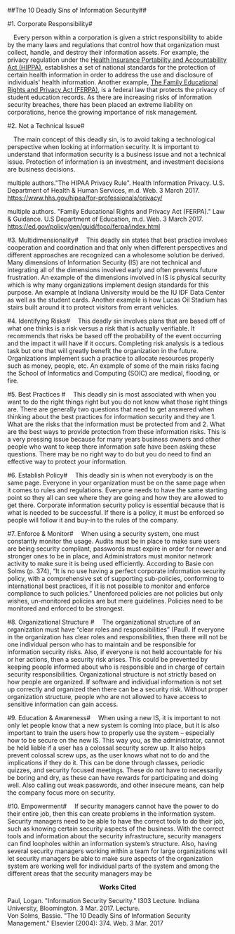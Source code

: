 ##The 10 Deadly Sins of Information Security##

#1. Corporate Responsibility#

&emsp;Every person within a corporation is given a strict responsibility to abide by the many laws and regulations that control how that organization must collect, handle, and destroy their information assets. For example, the privacy regulation under the [Health Insurance Portability and Accountability Act (HIPPA)](https://www.hhs.gov/hipaa/for-professionals/privacy/), establishes a set of national standards for the protection of certain health information in order to address the use and disclosure of individuals' health information. Another example, [The Family Educational Rights and Privacy Act (FERPA)](https://ed.gov/policy/gen/guid/fpco/ferpa/index.html), is a federal law that protects the privacy of student education records. As there are increasing risks of information security breaches, there has been placed an extreme liability on corporations, hence the growing importance of risk management. 

#2. Not a Technical Issue#

&emsp;The main concept of this deadly sin, is to avoid taking a technological perspective when looking at information security. It is important to understand that information security is a business issue and not a technical issue. Protection of information is an investment, and investment decisions are business decisions. 

multiple authors."The HIPAA Privacy Rule". Health Information Privacy. U.S. Department of Health & Human Services, m.d. Web. 3 March 2017. https://www.hhs.gov/hipaa/for-professionals/privacy/

multiple authors. "Family Educational Rights and Privacy Act (FERPA)." Law & Guidance. U.S Department of Education, m.d. Web. 3 March 2017. https://ed.gov/policy/gen/guid/fpco/ferpa/index.html

#3. Multidimensionality#
&emsp;This deadly sin states that best practice involves cooperation and coordination and that only when different perspectives and different approaches are recognized can a wholesome solution be derived. Many dimensions of Information Security (IS) are not technical and integrating all of the dimensions involved early and often prevents future frustration. An example of the dimensions involved in IS is physical security which is why many organizations implement design standards for this purpose. An example at Indiana University would be the IU IDF Data Center as well as the student cards. Another example is how Lucas Oil Stadium has stairs built around it to protect visitors from errant vehicles. 

#4. Identifying Risks#
&emsp;This deadly sin involves plans that are based off of what one thinks is a risk versus a risk that is actually verifiable. It recommends that risks be based off the probability of the event occurring and the impact it will have if it occurs. Completing risk analysis is a tedious task but one that will greatly benefit the organization in the future. Organizations implement such a practice to allocate resources properly such as money, people, etc. An example of some of the main risks facing the School of Informatics and Computing (SOIC) are medical, flooding, or fire. 

#5. Best Practices #
&emsp;This deadly sin is most associated with when you want to do the right things right
but you do not know what those right things are. There are generally two questions
that need to get answered when thinking about the best practices for information
security and they are 1. What are the risks that the information must be protected
from and 2. What are the best ways to provide protection from these information
risks. This is a very pressing issue because for many years business owners and
other people who want to keep there information safe have been asking these
questions. There may be no right way to do but you do need to find an effective way
to protect your information.

#6. Establish Policy#
&emsp;This deadly sin is when not everybody is on the same page. Everyone in your
organization must be on the same page when it comes to rules and regulations.
Everyone needs to have the same starting point so they all can see where they are
going and how they are allowed to get there. Corporate information security policy
is essential because that is what is needed to be successful. If there is a policy, it must be enforced so people will follow it and buy-in to the rules of the company.


#7. Enforce & Monitor#
&emsp;When using a security system, one must constantly monitor the usage. Audits must be in place to make sure users are being security compliant, passwords must expire in order for newer and stronger ones to be in place, and Administrators must monitor network activity to make sure it is being used efficiently. According to Basie con Solms (p. 374), “It is no use having a perfect corporate information security policy, with a comprehensive set of supporting sub-policies, conforming to international best practices, if it is not possible to monitor and enforce compliance to such policies.” Unenforced policies are not policies but only wishes, un-monitored policies are but mere guidelines. Policies need to be monitored and enforced to be strongest. 


#8. Organizational Structure #
&emsp;The organizational structure of an organization must have “clear roles and responsibilities” (Paul).  If everyone in the organization has clear roles and responsibilities, then there will not be one individual person who has to maintain and be responsible for information security risks.  Also, if everyone is not held accountable for his or her actions, then a security risk arises.  This could be prevented by keeping people informed about who is responsible and in charge of certain security responsibilities. Organizational structure is not strictly based on how people are organized.  If software and individual information is not set up correctly and organized then there can be a security risk.  Without proper organization structure, people who are not allowed to have access to sensitive information can gain access.

#9. Education & Awareness#
&emsp;When using a new IS, it is important to not only let people know that a new system is coming into place, but it is also important to train the users how to properly use the system – especially how to be secure on the new IS. This way you, as the administrator, cannot be held liable if a user has a colossal security screw up. It also helps prevent colossal screw ups, as the user knows what not to do and the implications if they do it. This can be done through classes, periodic quizzes, and security focused meetings. These do not have to necessarily be boring and dry, as these can have rewards for participating and doing well. Also calling out weak passwords, and other insecure means, can help the company focus more on security. 

#10. Empowerment#
&emsp;If security managers cannot have the power to do their entire job, then this can create problems in the information system.  Security managers need to be able to have the correct tools to do their job, such as knowing certain security aspects of the business.  With the correct tools and information about the security infrastructure, security managers can find loopholes within an information system’s structure.  Also, having several security managers working within a team for large organizations will let security managers be able to make sure aspects of the organization system are working well for individual parts of the system and among the different areas that the security managers may be 

<b><p align="center"> Works Cited </p></b>
Paul, Logan. "Information Security Security." I303 Lecture. Indiana University, Bloomington. 3 Mar. 2017. Lecture.
<br>
Von Solms, Bassie. "The 10 Deadly Sins of Information Security Management." Elsevier (2004): 374. Web. 3 Mar. 2017